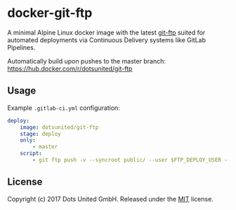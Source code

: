 docker-git-ftp
==============

A minimal Alpine Linux docker image with the latest
[git-ftp](https://github.com/git-ftp/git-ftp) suited for automated deployments
via Continuous Delivery systems like GitLab Pipelines.

Automatically build upon pushes to the master branch:
https://hub.docker.com/r/dotsunited/git-ftp

Usage
-----

Example `.gitlab-ci.yml` configuration:

```yml
deploy:
    image: dotsunited/git-ftp
    stage: deploy
    only:
        - master
    script:
        - git ftp push -v --syncroot public/ --user $FTP_DEPLOY_USER --passwd $FTP_DEPLOY_PASSWORD $FTP_DEPLOY_HOST
```

License
-------

Copyright (c) 2017 Dots United GmbH.
Released under the [MIT](LICENSE) license.

